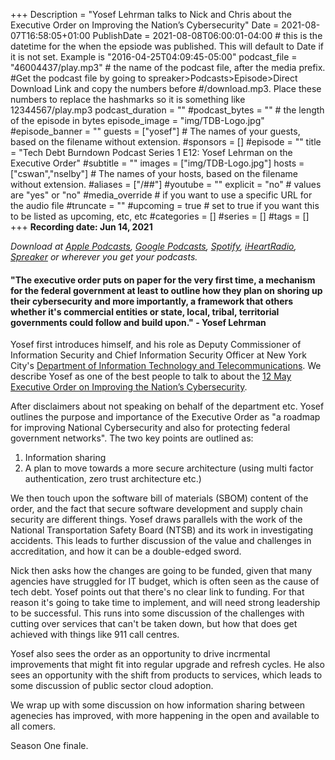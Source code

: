 +++
Description = "Yosef Lehrman talks to Nick and Chris about the Executive Order on Improving the Nation’s Cybersecurity"
Date = 2021-08-07T16:58:05+01:00
PublishDate = 2021-08-08T06:00:01-04:00 # this is the datetime for the when the epsiode was published. This will default to Date if it is not set. Example is "2016-04-25T04:09:45-05:00"
podcast_file = "46004437/play.mp3" # the name of the podcast file, after the media prefix.
#Get the podcast file by going to spreaker>Podcasts>Episode>Direct Download Link and copy the numbers before
#/download.mp3. Place these numbers to replace the hashmarks so it is something like 12344567/play.mp3 
podcast_duration = ""
#podcast_bytes = "" # the length of the episode in bytes
episode_image = "img/TDB-Logo.jpg"
#episode_banner = ""
guests = ["yosef"] # The names of your guests, based on the filename without extension.
#sponsors = []
#episode = ""
title = "Tech Debt Burndown Podcast Series 1 E12: Yosef Lehrman on the Executive Order"
#subtitle = ""
images = ["img/TDB-Logo.jpg"]
hosts = ["cswan","nselby"] # The names of your hosts, based on the filename without extension.
#aliases = ["/##"]
#youtube = ""
explicit = "no" # values are "yes" or "no"
#media_override # if you want to use a specific URL for the audio file
#truncate = ""
#upcoming = true # set to true if you want this to be listed as upcoming, etc, etc
#categories = []
#series = []
#tags = []
+++
**Recording date: Jun 14, 2021**

*Download at [Apple Podcasts](https://podcastsconnect.apple.com/my-podcasts/the-tech-debt-burndown-podcast/1562710899), [Google Podcasts](https://podcasts.google.com/feed/aHR0cHM6Ly93d3cuc3ByZWFrZXIuY29tL3Nob3cvNDg3MzE4MC9lcGlzb2Rlcy9mZWVk), [Spotify](https://open.spotify.com/show/0t15PUgvQYNWQ6LYXJ8zkz), [iHeartRadio](https://iheart.com/podcast/81137852), [Spreaker](https://www.spreaker.com/show/the-tech-debt-burndown-podcast) or wherever you get your podcasts.*

#### "The executive order puts on paper for the very first time, a mechanism for the federal government at least to outline how they plan on shoring up their cybersecurity and more importantly, a framework that others whether it's commercial entities or state, local, tribal, territorial governments could follow and build upon." - Yosef Lehrman

Yosef first introduces himself, and his role as Deputy Commissioner of Information Security and Chief Information Security Officer at New York City's [Department of Information Technology and Telecommunications](https://www1.nyc.gov/site/doitt/index.page). We describe Yosef as one of the best people to talk to about the [12 May Executive Order on Improving the Nation’s Cybersecurity](https://www.whitehouse.gov/briefing-room/presidential-actions/2021/05/12/executive-order-on-improving-the-nations-cybersecurity/).

After disclaimers about not speaking on behalf of the department etc. Yosef outlines the purpose and importance of the Executive Order as "a roadmap for improving National Cybersecurity and also for protecting federal government networks". The two key points are outlined as:
1. Information sharing
2. A plan to move towards a more secure architecture (using multi factor authentication, zero trust architecture etc.)

We then touch upon the software bill of materials (SBOM) content of the order, and the fact that secure software development and supply chain security are different things. Yosef draws parallels with the work of the National Transportation Safety Board (NTSB) and its work in investigating accidents. This leads to further discussion of the value and challenges in accreditation, and how it can be a double-edged sword.

Nick then asks how the changes are going to be funded, given that many agencies have struggled for IT budget, which is often seen as the cause of tech debt. Yosef points out that there's no clear link to funding. For that reason it's going to take time to implement, and will need strong leadership to be successful. This runs into some discussion of the challenges with cutting over services that can't be taken down, but how that does get achieved with things like 911 call centres. 

Yosef also sees the order as an opportunity to drive incrmental improvements that might fit into regular upgrade and refresh cycles. He also sees an opportunity with the shift from products to services, which leads to some discussion of public sector cloud adoption.

We wrap up with some discussion on how information sharing between agenecies has improved, with more happening in the open and available to all comers.

Season One finale.